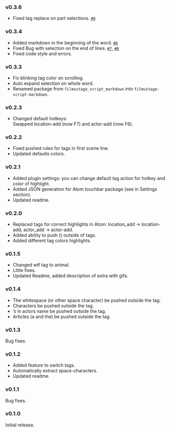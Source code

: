 ### v0.3.6

-   Fixed tag replace on part selections. [`#9`](https://github.com/filmustage/filmustage-script-markdown/issues/9)

### v0.3.4

-   Added markdown in the beginning of the word. [`#6`](https://github.com/filmustage/filmustage-script-markdown/issues/6)
-   Fixed Bug with selection on the end of lines. [`#7`](https://github.com/filmustage/filmustage-script-markdown/issues/7), [`#8`](https://github.com/filmustage/filmustage-script-markdown/issues/8)
-   Fixed code style and errors.

### v0.3.3

-   Fix blinking tag color on scrolling.
-   Auto expand selection on whole word.
-   Renamed package from `filmustage_script_markdown` into `filmustage-script-markdown`.

### v0.2.3

-   Changed default hotkeys:  
    Swapped location-add (now F7) and actor-add (now F6).

### v0.2.2

-   Fixed pushed rules for tags in first scene line.
-   Updated defaults colors.

### v0.2.1

-   Added plugin settings: you can change default tag action for hotkey and color of highlight.
-   Added JSON generation for Atom touchbar package (see in Settings section).
-   Updated readme.

### v0.2.0

-   Replaced tags for correct highlights in Atom: location_add -> location-add, actor_add -> actor-add.
-   Added ability to push () outside of tags.
-   Added different tag colors highlights.

### v0.1.5

-   Changed wtf tag to animal.
-   Little fixes.
-   Updated Readme, added description of extra with gifs.

### v0.1.4

-   The whitespace (or other space character) be pushed outside the tag.
-   Characters be pushed outside the tag.
-   ’s in actors name be pushed outside the tag.
-   Articles (a and the) be pushed outside the tag.

### v0.1.3

Bug fixes.

### v0.1.2

-   Added feature to switch tags.
-   Automatically extract space-characters.
-   Updated readme.

### v0.1.1

Bug fixes.

### v0.1.0

Initial release.
